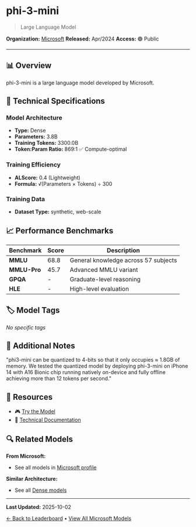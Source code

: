 # phi-3-mini

> Large Language Model

**Organization:** [Microsoft](../../labs/microsoft.md)
**Released:** Apr/2024
**Access:** 🟢 Public

---

## 📊 Overview

phi-3-mini is a large language model developed by Microsoft.

## 🔧 Technical Specifications

### Model Architecture
- **Type:** Dense
- **Parameters:** 3.8B
- **Training Tokens:** 3300.0B
- **Token:Param Ratio:** 869:1 ✅ Compute-optimal

### Training Efficiency
- **ALScore:** 0.4 (Lightweight)
- **Formula:** √(Parameters × Tokens) ÷ 300

### Training Data
- **Dataset Type:** synthetic, web-scale

## 📈 Performance Benchmarks

| Benchmark | Score | Description |
|-----------|-------|-------------|
| **MMLU** | 68.8 | General knowledge across 57 subjects |
| **MMLU-Pro** | 45.7 | Advanced MMLU variant |
| **GPQA** | - | Graduate-level reasoning |
| **HLE** | - | High-level evaluation |

## 🏷️ Model Tags

_No specific tags_

## 📝 Additional Notes

"phi3-mini can be quantized to 4-bits so that it only occupies ≈ 1.8GB of memory. We tested the quantized model by deploying phi-3-mini on iPhone 14 with A16 Bionic chip running natively on-device and fully offline achieving more than 12 tokens per second."

## 🔗 Resources

- 🎮 [Try the Model](https://huggingface.co/microsoft/Phi-3-mini-128k-instruct)
- 📄 [Technical Documentation](https://arxiv.org/abs/2404.14219)

## 🔍 Related Models

**From Microsoft:**
- See all models in [Microsoft profile](../../labs/microsoft.md)

**Similar Architecture:**
- See all [Dense models](../../architectures/dense.md)

---

**Last Updated:** 2025-10-02

[← Back to Leaderboard](../../README.md) • [View All Microsoft Models](../../labs/microsoft.md)
